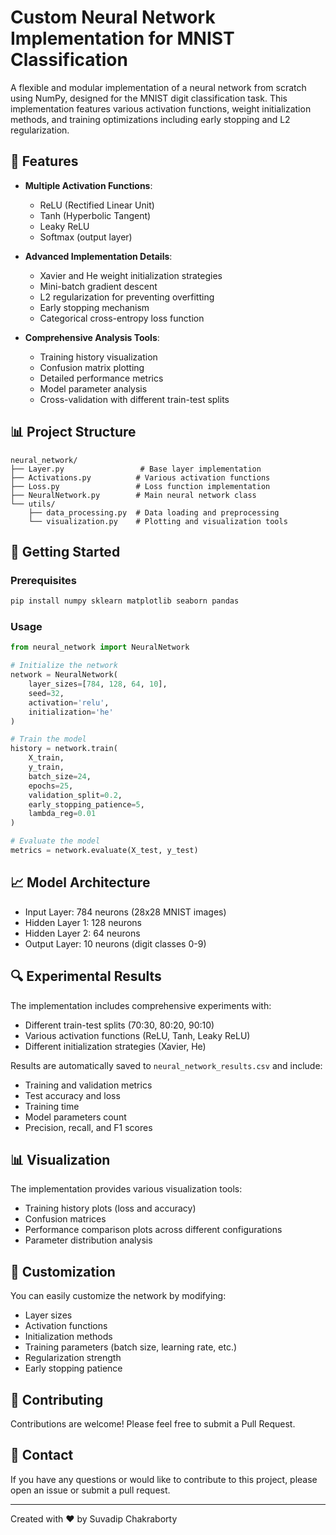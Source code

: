 # Custom Neural Network Implementation for MNIST Classification

A flexible and modular implementation of a neural network from scratch using NumPy, designed for the MNIST digit classification task. This implementation features various activation functions, weight initialization methods, and training optimizations including early stopping and L2 regularization.

## 🌟 Features

- **Multiple Activation Functions**:
  - ReLU (Rectified Linear Unit)
  - Tanh (Hyperbolic Tangent)
  - Leaky ReLU
  - Softmax (output layer)

- **Advanced Implementation Details**:
  - Xavier and He weight initialization strategies
  - Mini-batch gradient descent
  - L2 regularization for preventing overfitting
  - Early stopping mechanism
  - Categorical cross-entropy loss function

- **Comprehensive Analysis Tools**:
  - Training history visualization
  - Confusion matrix plotting
  - Detailed performance metrics
  - Model parameter analysis
  - Cross-validation with different train-test splits

## 📊 Project Structure

```
neural_network/
├── Layer.py                 # Base layer implementation
├── Activations.py          # Various activation functions
├── Loss.py                 # Loss function implementation
├── NeuralNetwork.py        # Main neural network class
└── utils/
    ├── data_processing.py  # Data loading and preprocessing
    └── visualization.py    # Plotting and visualization tools
```

## 🚀 Getting Started

### Prerequisites

```bash
pip install numpy sklearn matplotlib seaborn pandas
```

### Usage

```python
from neural_network import NeuralNetwork

# Initialize the network
network = NeuralNetwork(
    layer_sizes=[784, 128, 64, 10],
    seed=32,
    activation='relu',
    initialization='he'
)

# Train the model
history = network.train(
    X_train, 
    y_train,
    batch_size=24,
    epochs=25,
    validation_split=0.2,
    early_stopping_patience=5,
    lambda_reg=0.01
)

# Evaluate the model
metrics = network.evaluate(X_test, y_test)
```

## 📈 Model Architecture

- Input Layer: 784 neurons (28x28 MNIST images)
- Hidden Layer 1: 128 neurons
- Hidden Layer 2: 64 neurons
- Output Layer: 10 neurons (digit classes 0-9)

## 🔍 Experimental Results

The implementation includes comprehensive experiments with:
- Different train-test splits (70:30, 80:20, 90:10)
- Various activation functions (ReLU, Tanh, Leaky ReLU)
- Different initialization strategies (Xavier, He)

Results are automatically saved to `neural_network_results.csv` and include:
- Training and validation metrics
- Test accuracy and loss
- Training time
- Model parameters count
- Precision, recall, and F1 scores

## 📊 Visualization

The implementation provides various visualization tools:
- Training history plots (loss and accuracy)
- Confusion matrices
- Performance comparison plots across different configurations
- Parameter distribution analysis

## 🔧 Customization

You can easily customize the network by modifying:
- Layer sizes
- Activation functions
- Initialization methods
- Training parameters (batch size, learning rate, etc.)
- Regularization strength
- Early stopping patience

## 🤝 Contributing

Contributions are welcome! Please feel free to submit a Pull Request.

## 📧 Contact

If you have any questions or would like to contribute to this project, please open an issue or submit a pull request.

---
Created with ❤️ by Suvadip Chakraborty
